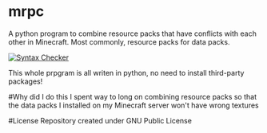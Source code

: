 # mrpc
A python program to combine resource packs that have conflicts with each other in Minecraft. Most commonly, resource packs for data packs.


[![Syntax Checker](https://github.com/EpicBirb/mrpc/actions/workflows/syntax.yml/badge.svg)](https://github.com/EpicBirb/mrpc/actions/workflows/syntax.yml)

This whole prpgram is all writen in python, no need to install third-party packages!

#Why did I do this
I spent way to long on combining resource packs so that the data packs I installed on my Minecraft server won't have wrong textures

#License
Repository created under GNU Public License 
